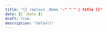 ```yaml
---
title: "{{ replace .Name "-" " " | title }}"
date: {{ .Date }}
draft: true
description: "default"
---
```


